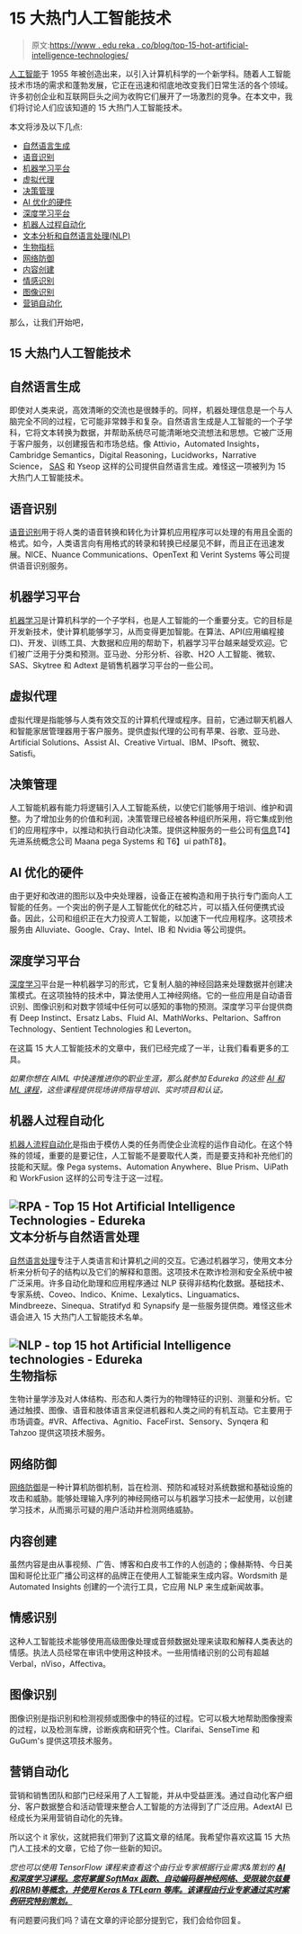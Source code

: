 # 15 大热门人工智能技术

> 原文:[https://www . edu reka . co/blog/top-15-hot-artificial-intelligence-technologies/](https://www.edureka.co/blog/top-15-hot-artificial-intelligence-technologies/)

[人工智能](https://www.edureka.co/blog/artificial-intelligence-tutorial/)于 1955 年被创造出来，以引入计算机科学的一个新学科。随着人工智能技术市场的需求和蓬勃发展，它正在迅速和彻底地改变我们日常生活的各个领域。许多初创企业和互联网巨头之间为收购它们展开了一场激烈的竞争。在本文中，我们将讨论人们应该知道的 15 大热门人工智能技术。

本文将涉及以下几点:

*   [自然语言生成](#NaturalLanguageGeneration)
*   [语音识别](#SpeechRecognition)
*   [机器学习平台](#MachineLearningPlatforms)
*   [虚拟代理](#VirtualAgents)
*   [决策管理](#DecisionManagement)
*   [AI 优化的硬件](#AIOptimizedHardware)
*   [深度学习平台](#DeepLearningPlatforms)
*   [机器人过程自动化](#RoboticProcessAutomation)
*   [文本分析和自然语言处理(NLP)](#TextAnalyticsandNaturalLanguageProcessing(NLP))
*   [生物指标](#Bio-metrics)
*   [网络防御](#CyberDefense)
*   [内容创建](#ContentCreation)
*   [情感识别](#EmotionRecognition)
*   [图像识别](#ImageRecognition)
*   [营销自动化](#MarketingAutomation)

那么，让我们开始吧，

## **15 大热门人工智能技术**

## **自然语言生成**

即使对人类来说，高效清晰的交流也是很棘手的。同样，机器处理信息是一个与人脑完全不同的过程，它可能非常棘手和复杂。自然语言生成是人工智能的一个子学科，它将文本转换为数据，并帮助系统尽可能清晰地交流想法和思想。它被广泛用于客户服务，以创建报告和市场总结。像 Attivio，Automated Insights，Cambridge Semantics，Digital Reasoning，Lucidworks，Narrative Science， [SAS](https://www.edureka.co/blog/sas-tutorial/) 和 Yseop 这样的公司提供自然语言生成。难怪这一项被列为 15 大热门人工智能技术。

## **语音识别**

[语音识别](https://www.edureka.co/blog/speech-recognition-python/)用于将人类的语音转换和转化为计算机应用程序可以处理的有用且全面的格式。如今，人类语言向有用格式的转录和转换已经屡见不鲜，而且正在迅速发展。NICE、Nuance Communications、OpenText 和 Verint Systems 等公司提供语音识别服务。

## **机器学习平台**

[机器学习](https://www.edureka.co/blog/machine-learning-tutorial/)是计算机科学的一个子学科，也是人工智能的一个重要分支。它的目标是开发新技术，使计算机能够学习，从而变得更加智能。在算法、API(应用编程接口)、开发、训练工具、大数据和应用的帮助下，机器学习平台越来越受欢迎。它们被广泛用于分类和预测。亚马逊、分形分析、谷歌、H2O 人工智能、微软、SAS、Skytree 和 Adtext 是销售机器学习平台的一些公司。

## **虚拟代理**

虚拟代理是指能够与人类有效交互的计算机代理或程序。目前，它通过聊天机器人和智能家居管理器用于客户服务。提供虚拟代理的公司有苹果、谷歌、亚马逊、Artificial Solutions、Assist AI、Creative Virtual、IBM、IPsoft、微软、Satisfi。

## **决策管理**

人工智能机器有能力将逻辑引入人工智能系统，以使它们能够用于培训、维护和调整。为了增加业务的价值和利润，决策管理已经被各种组织所采用，将它集成到他们的应用程序中，以推动和执行自动化决策。提供这种服务的一些公司有[信息](https://www.edureka.co/blog/informatica-tutorial)T4】先进系统概念公司 Maana pega Systems 和 T6】ui pathT8】。

## **AI 优化的硬件**

由于更好和改进的图形以及中央处理器，设备正在被构造和用于执行专门面向人工智能的任务。一个突出的例子是人工智能优化的硅芯片，可以插入任何便携式设备。因此，公司和组织正在大力投资人工智能，以加速下一代应用程序。这项技术服务由 Alluviate、Google、Cray、Intel、IB 和 Nvidia 等公司提供。

## **深度学习平台**

[深度学习](https://www.edureka.co/ai-deep-learning-with-tensorflow)平台是一种机器学习的形式，它复制人脑的神经回路来处理数据并创建决策模式。在这项独特的技术中，算法使用人工神经网络。它的一些应用是自动语音识别、图像识别和对数字领域中任何可以感知的事物的预测。深度学习平台提供商有 Deep Instinct、Ersatz Labs、Fluid AI、MathWorks、Peltarion、Saffron Technology、Sentient Technologies 和 Leverton。

在这篇 15 大人工智能技术的文章中，我们已经完成了一半，让我们看看更多的工具。

*如果你想在 AIML 中快速推进你的职业生涯，那么就参加 Edureka 的这些 [AI 和 ML 课程](https://www.edureka.co/executive-programs/machine-learning-and-ai)，这些课程提供现场讲师指导培训、实时项目和认证。*

## **机器人过程自动化**

[机器人流程自动化](https://www.edureka.co/blog/what-is-robotic-process-automation/)是指由于模仿人类的任务而使企业流程的运作自动化。在这个特殊的领域，重要的是要记住，人工智能不是要取代人类，而是要支持和补充他们的技能和天赋。像 Pega systems、Automation Anywhere、Blue Prism、UiPath 和 WorkFusion 这样的公司专注于这一过程。

## **![RPA - Top 15 Hot Artificial Intelligence Technologies - Edureka](../Images/31c087be96f5d23c20ea326cf1b93918.png)文本分析与自然语言处理**

[自然语言处理](https://www.edureka.co/python-natural-language-processing-course)专注于人类语言和计算机之间的交互。它通过机器学习，使用文本分析来分析句子的结构以及它们的解释和意图。这项技术在欺诈检测和安全系统中被广泛采用。许多自动化助理和应用程序通过 NLP 获得非结构化数据。基础技术、专家系统、Coveo、Indico、Knime、Lexalytics、Linguamatics、Mindbreeze、Sinequa、Stratifyd 和 Synapsify 是一些服务提供商。难怪这些术语会进入 15 大热门人工智能技术名单。

## **![NLP - top 15 hot Artificial Intelligence technologies - Edureka](../Images/3836f54f18f70ac4f36b36cb5f3c5618.png)生物指标**

生物计量学涉及对人体结构、形态和人类行为的物理特征的识别、测量和分析。它通过触摸、图像、语音和肢体语言来促进机器和人类之间的有机互动。它主要用于市场调查。#VR、Affectiva、Agnitio、FaceFirst、Sensory、Synqera 和 Tahzoo 提供这项技术服务。

## **网络防御**

[网络防御](https://www.edureka.co/blog/what-is-cybersecurity/)是一种计算机防御机制，旨在检测、预防和减轻对系统数据和基础设施的攻击和威胁。能够处理输入序列的神经网络可以与机器学习技术一起使用，以创建学习技术，从而揭示可疑的用户活动并检测网络威胁。

## **内容创建**

虽然内容是由从事视频、广告、博客和白皮书工作的人创造的；像赫斯特、今日美国和哥伦比亚广播公司这样的品牌正在使用人工智能来生成内容。Wordsmith 是 Automated Insights 创建的一个流行工具，它应用 NLP 来生成新闻故事。

## **情感识别**

这种人工智能技术能够使用高级图像处理或音频数据处理来读取和解释人类表达的情感。执法人员经常在审讯中使用这种技术。一些用情绪识别的公司有超越 Verbal，nViso，Affectiva。

## **图像识别**

图像识别是指识别和检测视频或图像中的特征的过程。它可以极大地帮助图像搜索的过程，以及检测车牌，诊断疾病和研究个性。Clarifai、SenseTime 和 GuGum's 提供这项技术服务。

## **营销自动化**

营销和销售团队和部门已经采用了人工智能，并从中受益匪浅。通过自动化客户细分、客户数据整合和活动管理来整合人工智能的方法得到了广泛应用。AdextAI 已经成长为采用营销自动化的先锋。

所以这个 it 家伙，这就把我们带到了这篇文章的结尾。我希望你喜欢这篇 15 大热门人工技术的文章，它给了你一些新的知识。

*您也可以使用 TensorFlow 课程来查看这个由行业专家根据行业需求&策划的  [**AI 和深度学习课程。您将掌握 SoftMax 函数、自动编码器神经网络、受限玻尔兹曼机(RBM)等概念，并使用 Keras & TFLearn 等库。该课程由行业专家通过实时案例研究特别策划。**](https://www.edureka.co/ai-deep-learning-with-tensorflow)*

有问题要问我们吗？请在文章的评论部分提到它，我们会给你回复。